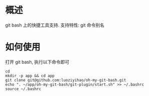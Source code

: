 # 概述

git bash 上的快捷工具支持. 支持特性: git 命令别名

# 如何使用

打开 git bash, 执行以下命令即可

```
cd
mkdir -p app && cd app
git clone git@github.com:luoziyihao/oh-my-git-bash.git
echo ". ~/app/oh-my-git-bash/git-plugin/start.sh" >> ~/.bashrc
source ~/.bashrc

```

